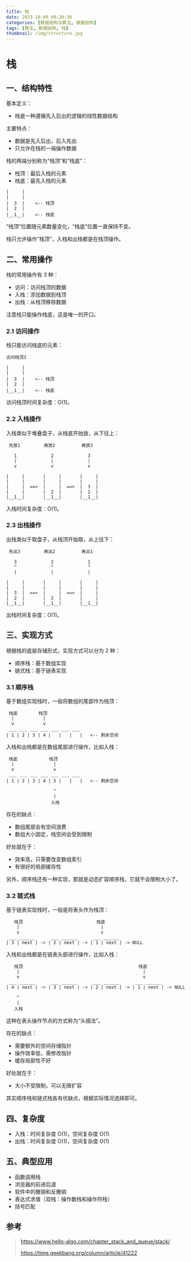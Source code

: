 ```yaml
---
title: 栈
date: 2023-10-09 09:20:30
categories: [数据结构与算法, 数据结构]
tags: [算法, 数据结构, 栈]
thumbnail: /img/structure.jpg
---
```


# 栈

## 一、结构特性

基本定义：

- 栈是一种遵循先入后出的逻辑的线性数据结构

主要特点：

- 数据是先入后出，后入先出
- 只允许在栈的一端操作数据

栈的两端分别称为“栈顶”和“栈底”：

<!--more-->

- 栈顶：最后入栈的元素
- 栈底：最先入栈的元素

```
|     |
|     |
|  3  |    <-- 栈顶
|  2  |
|__1__|    <-- 栈底
```

“栈顶”位置随元素数量变化，“栈底”位置一直保持不变。

栈只允许操作“栈顶”，入栈和出栈都是在栈顶操作。


## 二、常用操作

栈的常用操作有 3 种：

- 访问：访问栈顶的数据
- 入栈：添加数据到栈顶
- 出栈：从栈顶移除数据

注意栈只能操作栈底，这是唯一的开口。

### 2.1 访问操作

栈只能访问栈底的元素：

```
访问栈顶3

|     |
|     |
|  3  |    <-- 栈顶
|  2  |
|__1__|    <-- 栈底
```

访问栈顶时间复杂度：O(1)。

### 2.2 入栈操作

入栈类似于堆叠盘子，从栈底开始放，从下往上：

```
 先放1         再放2          再放3

   1             2             3
   |             |             |
   v             v             v

|     |       |     |       |     |
|     |       |     |       |     |
|     |  ==>  |     |  ==>  |  3  |
|     |       |  2  |       |  2  |
|__1__|       |__1__|       |__1__|
```

入栈时间复杂度：O(1)。

### 2.3 出栈操作

出栈类似于取盘子，从栈顶开始取，从上往下：

```
 先出3         再出2          再出1

   3             2             1
   ^             ^             ^
   |             |             |

|     |       |     |       |     |
|     |       |     |       |     |
|  3  |  ==>  |     |  ==>  |     |
|  2  |       |  2  |       |     |
|__1__|       |__1__|       |__1__|
```

出栈时间复杂度：O(1)。


## 三、实现方式

根据栈的底层存储形式，实现方式可以分为 2 种：

- 顺序栈：基于数组实现
- 链式栈：基于链表实现

### 3.1 顺序栈

基于数组实现栈时，一般将数组的尾部作为栈顶：

```
 栈底        栈顶
  |           |
  v           v
 ___ ___ ___ ___ ___ ___ ___
| 1 | 2 | 3 | 4 |   |   |   |   <-- 剩余空间
```

入栈和出栈都是在数组尾部进行操作，比如入栈：

```
 栈底            栈顶
  |               |
  v               v
 ___ ___ ___ ___ ___ ___ ___
| 1 | 2 | 3 | 4 | 5 |   |   |   <-- 剩余空间

                  ^
                  |
                 入栈
```

存在的缺点：

- 数组尾部会有空间浪费
- 数组大小固定，栈空间会受到限制

好处就在于：

- 效率高，只需要改变数组索引
- 有很好的局部缓存性

另外，顺序栈还有一种实现，那就是动态扩容顺序栈，它就不会限制大小了。

### 3.2 链式栈

基于链表实现栈时，一般是将表头作为栈顶：

```  
   栈顶                            栈底
    |                               |
    v                               v
 ___ ______      ___ ______      ___ ______
| 3 | next | -> | 2 | next | -> | 1 | next | -> NULL
```

入栈和出栈都是在链表头部进行操作，比如入栈：

```  
   栈顶                                            栈底
    |                                               |
    v                                               v
 ___ ______      ___ ______      ___ ______      ___ ______
| 4 | next | -> | 3 | next | -> | 2 | next | -> | 1 | next | -> NULL

    ^
    |
   入栈
```

这种在表头操作节点的方式称为“头插法”。

存在的缺点：

- 需要额外的空间存储指针
- 操作效率低，需修改指针
- 缓存局部性不好

好处就在于：

- 大小不受限制，可以无限扩容

其实顺序栈和链式栈各有优缺点，根据实际情况选择即可。

## 四、复杂度

- 入栈：时间复杂度 O(1)，空间复杂度 O(1)
- 出栈：时间复杂度 O(1)，空间复杂度 O(1)


## 五、典型应用

- 函数调用栈
- 浏览器的前进后退
- 软件中的撤销和反撤销
- 表达式求值（双栈：操作数栈和操作符栈）
- 括号匹配


## 参考

> https://www.hello-algo.com/chapter_stack_and_queue/stack/
>
> https://time.geekbang.org/column/article/41222

